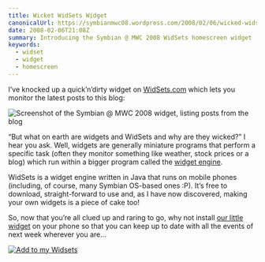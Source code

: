 ```yaml
---
title: Wicket WidSets Widget
canonicalUrl: https://symbianmwc08.wordpress.com/2008/02/06/wicked-widsets-widget/
date: 2008-02-06T21:08Z
summary: Introducing the Symbian @ MWC 2008 WidSets homescreen widget
keywords:
  - widset
  - widget
  - homescreen
---
```

I’ve knocked up a quick’n’dirty widget on [WidSets.com](https://web.archive.org/web/20080206164315/https://www.widsets.com/) which lets you monitor the latest posts to this blog:

![Screenshot of the Symbian @ MWC 2008 widget, listing posts from the blog](/media/symbian-mwc-2008/widget.png)

“But what on earth are widgets and WidSets and why are they wicked?” I hear you ask. Well, widgets are generally miniature programs that perform a specific task (often they monitor something like weather, stock prices or a blog) which run within a bigger program called the [widget engine](http://en.wikipedia.org/wiki/Widget_engine).

WidSets is a widget engine written in Java that runs on mobile phones (including, of course, many Symbian OS-based ones :P). It’s free to download, straight-forward to use and, as I have now discovered, making your own widgets is a piece of cake too!

So, now that you’re all clued up and raring to go, why not install [our little widget](https://web.archive.org/web/20080512091619/http://www.widsets.com/widget/181381079/) on your phone so that you can keep up to date with all the events of next week wherever you are...

[![Add to my Widsets](/media/symbian-mwc-2008/add-widset.gif)](https://web.archive.org/web/20080512091619/http://www.widsets.com/widget/181381079/)
<!-- Original URL above was: http://www.widsets.com/addwidgets?0._id=181381079 -->
<!-- Image retrieved from Internet Archive. Source: https://web.archive.org/web/20080215074839if_/http://www.widsets.com/images/promote/large.gif -->
